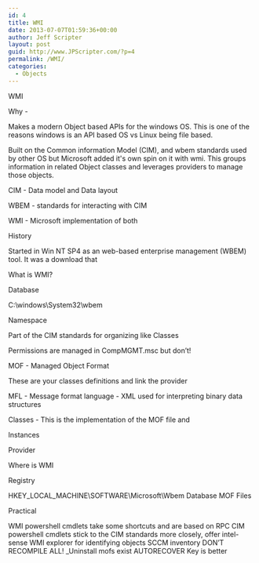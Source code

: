 ```yaml
---
id: 4
title: WMI
date: 2013-07-07T01:59:36+00:00
author: Jeff Scripter
layout: post
guid: http://www.JPScripter.com/?p=4
permalink: /WMI/
categories:
  - Objects
---
```

WMI

 

Why -

Makes a modern Object based APIs for the windows OS. This is one of the reasons windows is an API based OS vs Linux being file based.

 

Built on the Common information Model (CIM), and wbem standards used by other OS but Microsoft added it's own spin on it with wmi. This groups information in related Object classes and leverages providers to manage those objects.

CIM - Data model and Data layout 

WBEM - standards for interacting with CIM

WMI - Microsoft implementation of both

 

History

Started in Win NT SP4  as an web-based enterprise management (WBEM) tool. It was a download that

 

What is WMI?

Database

C:\windows\System32\wbem

 

Namespace

Part of the CIM standards for organizing like Classes

Permissions are managed in CompMGMT.msc but don’t!

 

 

MOF - Managed Object Format

These are your classes definitions and link the provider

 

MFL - Message format language - XML used for interpreting binary data structures

 

Classes -  This is the implementation of the MOF file and

 

Instances

 

Provider

 

 

Where is WMI

Registry

HKEY_LOCAL_MACHINE\SOFTWARE\Microsoft\Wbem
Database
MOF Files
 

 

Practical

WMI powershell cmdlets take some shortcuts and are based on RPC
CIM powershell cmdlets stick to the CIM standards more closely, offer intel-sense
WMI explorer for identifying objects
SCCM inventory
DON’T RECOMPILE ALL!
_Uninstall mofs exist
AUTORECOVER Key is better
 